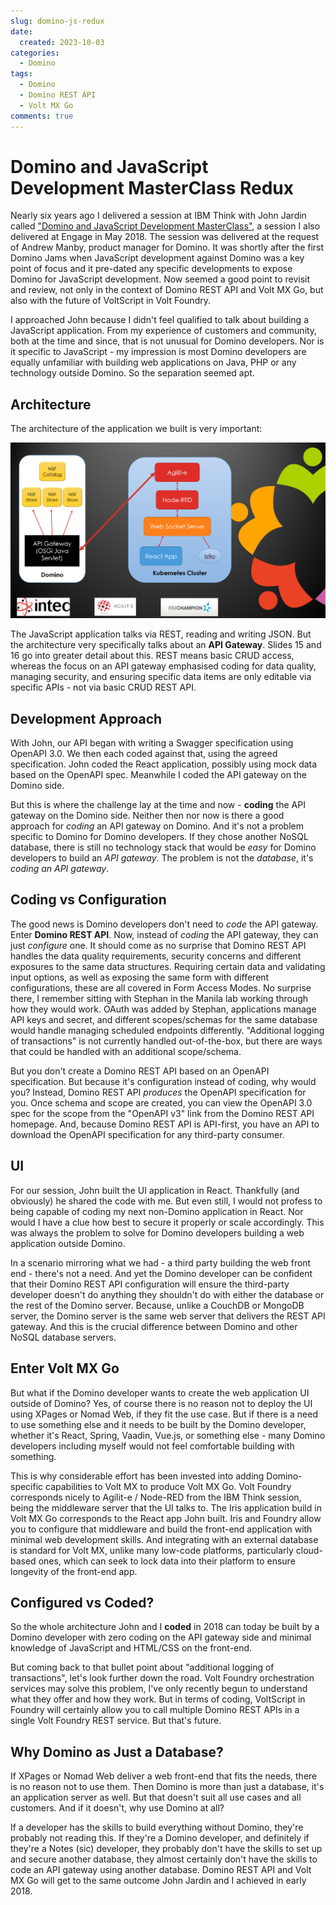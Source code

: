 ```yaml
---
slug: domino-js-redux
date: 
  created: 2023-10-03
categories:
  - Domino
tags: 
  - Domino
  - Domino REST API
  - Volt MX Go
comments: true
---
```

# Domino and JavaScript Development MasterClass Redux

Nearly six years ago I delivered a session at IBM Think with John Jardin called ["Domino and JavaScript Development MasterClass"](https://www.slideshare.net/paulswithers1/ibm-think-session-8598-domino-and-javascript-development-masterclass), a session I also delivered at Engage in May 2018. The session was delivered at the request of Andrew Manby, product manager for Domino. It was shortly after the first Domino Jams when JavaScript development against Domino was a key point of focus and it pre-dated any specific developments to expose Domino for JavaScript development. Now seemed a good point to revisit and review, not only in the context of Domino REST API and Volt MX Go, but also with the future of VoltScript in Volt Foundry.

<!-- more -->

I approached John because I didn't feel qualified to talk about building a JavaScript application. From my experience of customers and community, both at the time and since, that is not unusual for Domino developers. Nor is it specific to JavaScript - my impression is most Domino developers are equally unfamiliar with building web applications on Java, PHP or any technology outside Domino. So the separation seemed apt.

## Architecture

The architecture of the application we built is very important:

![Architecture](../../images/post-images/2023/domino_js_arch.png)

The JavaScript application talks via REST, reading and writing JSON. But the architecture very specifically talks about an **API Gateway**. Slides 15 and 16 go into greater detail about this. REST means basic CRUD access, whereas the focus on an API gateway emphasised coding for data quality, managing security, and ensuring specific data items are only editable via specific APIs - not via basic CRUD REST API.

## Development Approach

With John, our API began with writing a Swagger specification using OpenAPI 3.0. We then each coded against that, using the agreed specification. John coded the React application, possibly using mock data based on the OpenAPI spec. Meanwhile I coded the API gateway on the Domino side.

But this is where the challenge lay at the time and now - **coding** the API gateway on the Domino side. Neither then nor now is there a good approach for *coding* an API gateway on Domino. And it's not a problem specific to Domino for Domino developers. If they chose another NoSQL database, there is still no technology stack that would be *easy* for Domino developers to build an *API gateway*. The problem is not the *database*, it's *coding an API gateway*.

## Coding vs Configuration

The good news is Domino developers don't need to *code* the API gateway. Enter **Domino REST API**. Now, instead of *coding* the API gateway, they can just *configure* one. It should come as no surprise that Domino REST API handles the data quality requirements, security concerns and different exposures to the same data structures. Requiring certain data and validating input options, as well as exposing the same form with different configurations, these are all covered in Form Access Modes. No surprise there, I remember sitting with Stephan in the Manila lab working through how they would work. OAuth was added by Stephan, applications manage API keys and secret, and different scopes/schemas for the same database would handle managing scheduled endpoints differently. "Additional logging of transactions" is not currently handled out-of-the-box, but there are ways that could be handled with an additional scope/schema.

But you don't create a Domino REST API based on an OpenAPI specification. But because it's configuration instead of coding, why would you? Instead, Domino REST API *produces* the OpenAPI specification for you. Once schema and scope are created, you can view the OpenAPI 3.0 spec for the scope from the "OpenAPI v3" link from the Domino REST API homepage. And, because Domino REST API is API-first, you have an API to download the OpenAPI specification for any third-party consumer.

## UI

For our session, John built the UI application in React. Thankfully (and obviously) he shared the code with me. But even still, I would not profess to being capable of coding my next non-Domino application in React. Nor would I have a clue how best to secure it properly or scale accordingly. This was always the problem to solve for Domino developers building a web application outside Domino.

In a scenario mirroring what we had - a third party building the web front end - there's not a need. And yet the Domino developer can be confident that their Domino REST API configuration will ensure the third-party developer doesn't do anything they shouldn't do with either the database or the rest of the Domino server. Because, unlike a CouchDB or MongoDB server, the Domino server is the same web server that delivers the REST API gateway. And this is the crucial difference between Domino and other NoSQL database servers.

## Enter Volt MX Go

But what if the Domino developer wants to create the web application UI outside of Domino? Yes, of course there is no reason not to deploy the UI using XPages or Nomad Web, if they fit the use case. But if there is a need to use something else and it needs to be built by the Domino developer, whether it's React, Spring, Vaadin, Vue.js, or something else - many Domino developers including myself would not feel comfortable building with something.

This is why considerable effort has been invested into adding Domino-specific capabilities to Volt MX to produce Volt MX Go. Volt Foundry corresponds nicely to Agilit-e / Node-RED from the IBM Think session, being the middleware server that the UI talks to. The Iris application build in Volt MX Go corresponds to the React app John built. Iris and Foundry allow you to configure that middleware and build the front-end application with minimal web development skills. And integrating with an external database is standard for Volt MX, unlike many low-code platforms, particularly cloud-based ones, which can seek to lock data into their platform to ensure longevity of the front-end app.

## Configured vs Coded?

So the whole architecture John and I **coded** in 2018 can today be built by a Domino developer with zero coding on the API gateway side and minimal knowledge of JavaScript and HTML/CSS on the front-end.

But coming back to that bullet point about "additional logging of transactions", let's look further down the road. Volt Foundry orchestration services may solve this problem, I've only recently begun to understand what they offer and how they work. But in terms of coding, VoltScript in Foundry will certainly allow you to call multiple Domino REST APIs in a single Volt Foundry REST service. But that's future.

## Why Domino as Just a Database?

If XPages or Nomad Web deliver a web front-end that fits the needs, there is no reason not to use them. Then Domino is more than just a database, it's an application server as well. But that doesn't suit all use cases and all customers. And if it doesn't, why use Domino at all?

If a developer has the skills to build everything without Domino, they're probably not reading this. If they're a Domino developer, and definitely if they're a Notes (sic) developer, they probably don't have the skills to set up and secure another database, they almost certainly don't have the skills to code an API gateway using another database. Domino REST API and Volt MX Go will get to the same outcome John Jardin and I achieved in early 2018.
